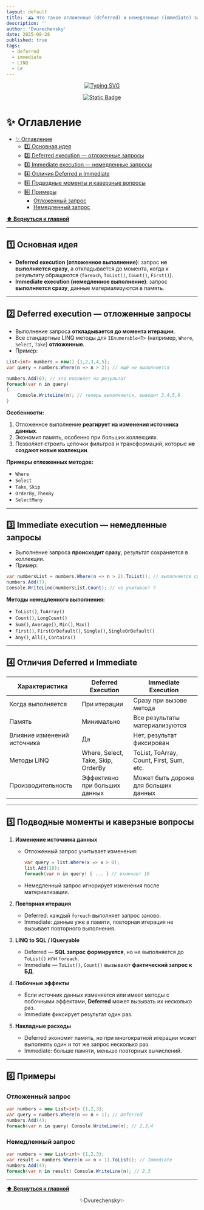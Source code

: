 ```yaml
---
layout: default
title: '🕰️ Что такое отложенные (deferred) и немедленные (immediate) запросы в LINQ?'
description: ''
author: 'Dvurechensky'
date: 2025-08-28
published: true
tags:
  - deferred
  - immediate
  - LINQ
  - C#
---
```


<p align="center">
    <a href="https://git.io/typing-svg"><img src="https://readme-typing-svg.demolab.com?font=Fira+Code&pause=1000&center=true&vCenter=true&width=435&lines=%D0%9F%D0%BE%D0%B2%D1%82%D0%BE%D1%80%D0%B5%D0%BD%D0%B8%D0%B5+-+%D0%BC%D0%B0%D1%82%D1%8C+%D1%83%D1%87%D0%B5%D0%BD%D0%B8%D1%8F" alt="Typing SVG" /></a>
</p>
<p align="center">
    <a href="https://sites.google.com/view/dvurechensky" target="_blank"><img alt="Static Badge" src="https://shields.dvurechensky.pro/badge/Dvurechensky-Nikolay-blue"></a>
</p>

# ✨ Оглавление

- [✨ Оглавление](#-оглавление)
  - [1️⃣ Основная идея](#1️⃣-основная-идея)
  - [2️⃣ Deferred execution — отложенные запросы](#2️⃣-deferred-execution--отложенные-запросы)
  - [3️⃣ Immediate execution — немедленные запросы](#3️⃣-immediate-execution--немедленные-запросы)
  - [4️⃣ Отличия Deferred и Immediate](#4️⃣-отличия-deferred-и-immediate)
  - [5️⃣ Подводные моменты и каверзные вопросы](#5️⃣-подводные-моменты-и-каверзные-вопросы)
  - [6️⃣ Примеры](#6️⃣-примеры)
    - [Отложенный запрос](#отложенный-запрос)
    - [Немедленный запрос](#немедленный-запрос)

**[⬆ Вернуться к главной](../index.md)**

---

## 1️⃣ Основная идея

- **Deferred execution (отложенное выполнение)**: запрос **не выполняется сразу**, а откладывается до момента, когда к результату обращаются (`foreach`, `ToList()`, `Count()`, `First()`).
- **Immediate execution (немедленное выполнение)**: запрос **выполняется сразу**, данные материализуются в память.

---

## 2️⃣ Deferred execution — отложенные запросы

- Выполнение запроса **откладывается до момента итерации**.
- Все стандартные LINQ методы для `IEnumerable<T>` (например, `Where`, `Select`, `Take`) **отложенные**.
- Пример:

```csharp
List<int> numbers = new() {1,2,3,4,5};
var query = numbers.Where(n => n > 2); // ещё не выполняется

numbers.Add(6); // это повлияет на результат
foreach(var n in query)
{
    Console.WriteLine(n); // теперь выполняется, выводит 3,4,5,6
}
```

**Особенности:**

1. Отложенное выполнение **реагирует на изменения источника данных**.
2. Экономит память, особенно при больших коллекциях.
3. Позволяет строить цепочки фильтров и трансформаций, которые **не создают новые коллекции**.

**Примеры отложенных методов:**

- `Where`
- `Select`
- `Take`, `Skip`
- `OrderBy`, `ThenBy`
- `SelectMany`

---

## 3️⃣ Immediate execution — немедленные запросы

- Выполнение запроса **происходит сразу**, результат сохраняется в коллекции.
- Пример:

```csharp
var numbersList = numbers.Where(n => n > 2).ToList(); // выполняется сразу
numbers.Add(7);
Console.WriteLine(numbersList.Count); // не учитывает 7
```

**Методы немедленного выполнения:**

- `ToList()`, `ToArray()`
- `Count()`, `LongCount()`
- `Sum()`, `Average()`, `Min()`, `Max()`
- `First()`, `FirstOrDefault()`, `Single()`, `SingleOrDefault()`
- `Any()`, `All()`, `Contains()`

---

## 4️⃣ Отличия Deferred и Immediate

| Характеристика              | Deferred Execution                 | Immediate Execution                      |
| --------------------------- | ---------------------------------- | ---------------------------------------- |
| Когда выполняется           | При итерации                       | Сразу при вызове метода                  |
| Память                      | Минимально                         | Все результаты материализуются           |
| Влияние изменений источника | Да                                 | Нет, результат фиксирован                |
| Методы LINQ                 | Where, Select, Take, Skip, OrderBy | ToList, ToArray, Count, First, Sum, etc. |
| Производительность          | Эффективно при больших данных      | Может быть дороже для больших данных     |

---

## 5️⃣ Подводные моменты и каверзные вопросы

1. **Изменение источника данных**

   - Отложенный запрос учитывает изменения:

     ```csharp
     var query = list.Where(x => x > 0);
     list.Add(10);
     foreach(var n in query) { ... } // включает 10
     ```

   - Немедленный запрос игнорирует изменения после материализации.

2. **Повторная итерация**

   - Deferred: каждый `foreach` выполняет запрос заново.
   - Immediate: данные уже в памяти, повторная итерация не вызывает повторного выполнения.

3. **LINQ to SQL / IQueryable**

   - Deferred — **SQL запрос формируется**, но не выполняется до `ToList()` или `foreach`.
   - Immediate — `ToList()`, `Count()` вызывают **фактический запрос к БД**.

4. **Побочные эффекты**

   - Если источник данных изменяется или имеет методы с побочными эффектами, **Deferred** может вызывать их несколько раз.
   - Immediate фиксирует результат один раз.

5. **Накладные расходы**

   - Deferred экономит память, но при многократной итерации может выполнять один и тот же запрос несколько раз.
   - Immediate: больше памяти, меньше повторных вычислений.

---

## 6️⃣ Примеры

### Отложенный запрос

```csharp
var numbers = new List<int> {1,2,3};
var query = numbers.Where(n => n > 1); // Deferred
numbers.Add(4);
foreach(var n in query) Console.WriteLine(n); // 2,3,4
```

### Немедленный запрос

```csharp
var numbers = new List<int> {1,2,3};
var result = numbers.Where(n => n > 1).ToList(); // Immediate
numbers.Add(4);
foreach(var n in result) Console.WriteLine(n); // 2,3
```

---

**[⬆ Вернуться к главной](../index.md)**

<p align="center">✨Dvurechensky✨</p>
